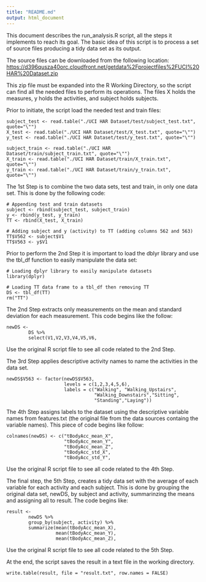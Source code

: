 ```yaml
---
title: "README.md"
output: html_document
---
```


This document describes the run_analysis.R script, all the steps it implements to reach its goal. The basic idea of this script is to process a set of source files producing a tidy data set as its output.

The source files can be downloaded from the following location:
https://d396qusza40orc.cloudfront.net/getdata%2Fprojectfiles%2FUCI%20HAR%20Dataset.zip

This zip file must be expanded into the R Working Directory, so the script can find all the needed files to perform its operations. The files X holds the measures, y holds the activities, and subject holds subjects.

Prior to initiate, the script load the needed test and train files:
```{r}
subject_test <- read.table("./UCI HAR Dataset/test/subject_test.txt", quote="\"")
X_test <- read.table("./UCI HAR Dataset/test/X_test.txt", quote="\"")
y_test <- read.table("./UCI HAR Dataset/test/y_test.txt", quote="\"")

subject_train <- read.table("./UCI HAR Dataset/train/subject_train.txt", quote="\"")
X_train <- read.table("./UCI HAR Dataset/train/X_train.txt", quote="\"")
y_train <- read.table("./UCI HAR Dataset/train/y_train.txt", quote="\"")
```

The 1st Step is to combine the two data sets, test and train, in only one data set. This is done by the following code:
```{r}
# Appending test and train datasets
subject <- rbind(subject_test, subject_train)
y <- rbind(y_test, y_train)
TT <- rbind(X_test, X_train)

# Adding subject and y (activity) to TT (adding columns 562 and 563)
TT$V562 <- subject$V1
TT$V563 <- y$V1
```

Prior to perform the 2nd Step it is important to load the dblyr library and use the tbl_df function to easily manipulate the data set:
```{r}
# Loading dplyr library to easily manipulate datasets
library(dplyr)

# Loading TT data frame to a tbl_df then removing TT
DS <- tbl_df(TT)
rm("TT")
```

The 2nd Step extracts only measurements on the mean and standard deviation for each measurement. This code begins like the follow:
```{r}
newDS <-
        DS %>%
        select(V1,V2,V3,V4,V5,V6, 
```
Use the original R script file to see all code related to the 2nd Step.

The 3rd Step applies descriptive activity names to name the activities in the data set.
```{r}
newDS$V563 <- factor(newDS$V563,
                     levels = c(1,2,3,4,5,6),
                     labels = c("Walking", "Walking_Upstairs", 
                                "Walking_Downstairs","Sitting",
                                "Standing","Laying"))  
```

The 4th Step assigns labels to the dataset using the descriptive variable names from features.txt (the original file from the data sources containg the variable names). This piece of code begins like follow:
```{r}
colnames(newDS) <- c("tBodyAcc_mean_X",
                     "tBodyAcc_mean_Y",
                     "tBodyAcc_mean_Z",
                     "tBodyAcc_std_X",
                     "tBodyAcc_std_Y",  
```
Use the original R script file to see all code related to the 4th Step.

The final step, the 5th Step, creates a tidy data set with the average of each variable for each activity and each subject. This is done by grouping the original data set, newDS, by subject and activity, summarinzing the means and assigning all to result. The code begins like:
```{r}
result <-
        newDS %>%
        group_by(subject, activity) %>%
        summarize(mean(tBodyAcc_mean_X),
                  mean(tBodyAcc_mean_Y),
                  mean(tBodyAcc_mean_Z), 
```
Use the original R script file to see all code related to the 5th Step.

At the end, the script saves the result in a text file in the working directory.
```{r}
write.table(result, file = "result.txt", row.names = FALSE)
```

